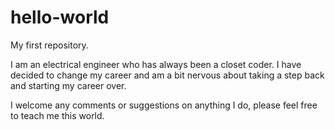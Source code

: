 # hello-world
My first repository.

I am an electrical engineer who has always been a closet coder. I have decided to change my career and am a bit nervous about taking a step back and starting my career over.

I welcome any comments or suggestions on anything I do, please feel free to teach me this world.
